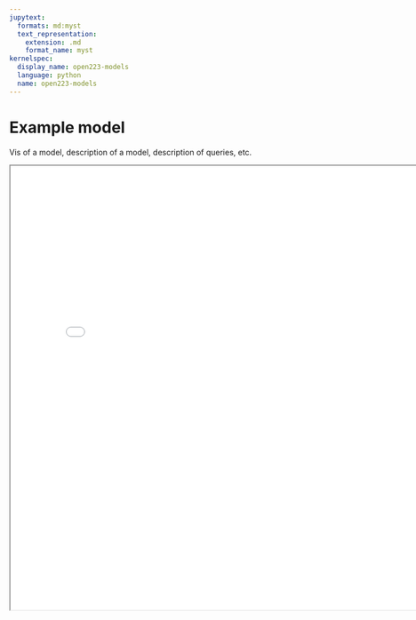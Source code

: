 ```yaml
---
jupytext:
  formats: md:myst
  text_representation:
    extension: .md
    format_name: myst
kernelspec:
  display_name: open223-models
  language: python
  name: open223-models
---
```

# Example model

Vis of a model, description of a model, description of queries, etc. 

<iframe src="../_static/G36-4-1-pyvis.html" width="800" height="800"></iframe>
